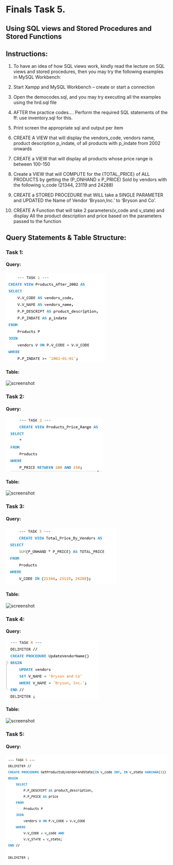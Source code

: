  # Finals Task 5.
## Using SQL views and Stored Procedures and Stored Functions
## Instructions: 

1. To have an idea of how SQL views work, kindly read the lecture on SQL views and stored procedures, then you may try the following examples in MySQL Workbench: 

2. Start Xampp and MySQL Workbench – create or start a connection 

4. Open the democodes.sql, and you may try executing all the examples using the hrd.sql file

5. AFTER the practice codes…. Perform the required SQL statements of the ff: use inventory.sql for this.

6. Print screen the appropriate sql and output per item

1.	CREATE A VIEW that will display the vendors_code, vendors name, product description p_indate, of all products with p_indate from 2002 onwards


2.	CREATE a VIEW that will display all products whose price range is between 100-150


3.	Create a VIEW that will COMPUTE for the (TOTAL_PRICE) of ALL PRODUCTS by getting the (P_ONHAND x P_PRICE) Sold by vendors with the following v_code (21344, 23119 and 24288)



4.	CREATE a STORED PROCEDURE that WILL take a SINGLE PARAMETER and UPDATED the Name of Vendor ‘Bryson,Inc.’ to ‘Bryson and Co’.



5.	CREATE A Function that will take 2 parameters(v_code and v_state) and display All the product description and price based on the parameters passed to the function

## Query Statements & Table Structure:
### Task 1:
#### Query:
![screenshot](Images/task1.PNG)
#### Table:
![screenshot](Images/task1_tbl.PNG)
### Task 2:
#### Query:
![screenshot](Images/task2.PNG)
#### Table:
![screenshot](Images/task2_tbl.PNG)
### Task 3:
#### Query:
![screenshot](Images/task3.PNG)
#### Table:
![screenshot](Images/task3_tbl.PNG)
### Task 4:
#### Query:
![screenshot](Images/task4.PNG)
#### Table:
![screenshot](Images/task4_tbl.PNG)
### Task 5:
#### Query:
![screenshot](Images/task5.PNG)


